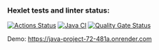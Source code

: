 ### Hexlet tests and linter status:
[![Actions Status](https://github.com/SpaceJumperdono/java-project-72/actions/workflows/hexlet-check.yml/badge.svg)](https://github.com/SpaceJumperdono/java-project-72/actions)
[![Java CI](https://github.com/SpaceJumperdono/java-project-72/actions/workflows/build.yml/badge.svg)](https://github.com/SpaceJumperdono/java-project-72/actions/workflows/build.yml)
[![Quality Gate Status](https://sonarcloud.io/api/project_badges/measure?project=SpaceJumperdono_java-project-72&metric=alert_status)](https://sonarcloud.io/summary/new_code?id=SpaceJumperdono_java-project-72)

Demo: https://java-project-72-481a.onrender.com